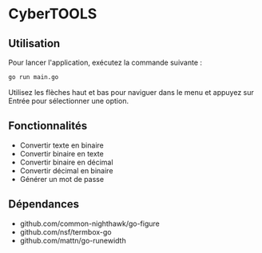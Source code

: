 # CyberTOOLS

## Utilisation

Pour lancer l'application, exécutez la commande suivante :
```sh
go run main.go
```

Utilisez les flèches haut et bas pour naviguer dans le menu et appuyez sur Entrée pour sélectionner une option.

## Fonctionnalités
- Convertir texte en binaire
- Convertir binaire en texte
- Convertir binaire en décimal
- Convertir décimal en binaire
- Générer un mot de passe

## Dépendances
- github.com/common-nighthawk/go-figure
- github.com/nsf/termbox-go
- github.com/mattn/go-runewidth

